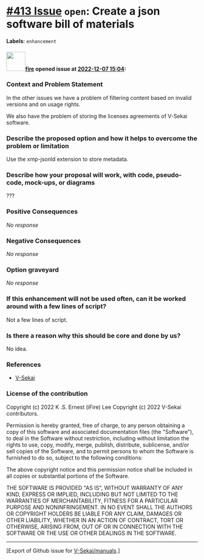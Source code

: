 # [\#413 Issue](https://github.com/V-Sekai/manuals/issues/413) `open`: Create a json software bill of materials
**Labels**: `enhancement`


#### <img src="https://avatars.githubusercontent.com/u/32321?u=c2e06a3d2b49a467aa907e54aa259516440267cc&v=4" width="50">[fire](https://github.com/fire) opened issue at [2022-12-07 15:04](https://github.com/V-Sekai/manuals/issues/413):

### Context and Problem Statement

In the other issues we have a problem of filtering content based on invalid versions and on usage rights.

We also have the problem of storing the licenses agreements of V-Sekai software.

### Describe the proposed option and how it helps to overcome the problem or limitation

Use the xmp-jsonld extension to store metadata.

### Describe how your proposal will work, with code, pseudo-code, mock-ups, or diagrams

???

### Positive Consequences

_No response_

### Negative Consequences

_No response_

### Option graveyard

_No response_

### If this enhancement will not be used often, can it be worked around with a few lines of script?

Not a few lines of script.

### Is there a reason why this should be core and done by us?

No idea.

### References

- [V-Sekai](https://v-sekai.org/)


### License of the contribution
Copyright (c) 2022 K .S. Ernest (iFire) Lee
Copyright (c) 2022 V-Sekai contributors.

Permission is hereby granted, free of charge, to any person obtaining a copy of this software and associated documentation files (the "Software"), to deal in the Software without restriction, including without limitation the rights to use, copy, modify, merge, publish, distribute, sublicense, and/or sell copies of the Software, and to permit persons to whom the Software is furnished to do so, subject to the following conditions:

The above copyright notice and this permission notice shall be included in all copies or substantial portions of the Software.

THE SOFTWARE IS PROVIDED "AS IS", WITHOUT WARRANTY OF ANY KIND, EXPRESS OR IMPLIED, INCLUDING BUT NOT LIMITED TO THE WARRANTIES OF MERCHANTABILITY, FITNESS FOR A PARTICULAR PURPOSE AND NONINFRINGEMENT. IN NO EVENT SHALL THE AUTHORS OR COPYRIGHT HOLDERS BE LIABLE FOR ANY CLAIM, DAMAGES OR OTHER LIABILITY, WHETHER IN AN ACTION OF CONTRACT, TORT OR OTHERWISE, ARISING FROM, OUT OF OR IN CONNECTION WITH THE SOFTWARE OR THE USE OR OTHER DEALINGS IN THE SOFTWARE.





-------------------------------------------------------------------------------



[Export of Github issue for [V-Sekai/manuals](https://github.com/V-Sekai/manuals).]
